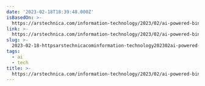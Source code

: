 ```yaml
---
date: '2023-02-18T18:39:48.000Z'
isBasedOn: >-
  https://arstechnica.com/information-technology/2023/02/ai-powered-bing-chat-spills-its-secrets-via-prompt-injection-attack/?utm_brand=ars
link: >-
  https://arstechnica.com/information-technology/2023/02/ai-powered-bing-chat-spills-its-secrets-via-prompt-injection-attack/?utm_brand=ars
slug: >-
  2023-02-18-httpsarstechnicacominformation-technology202302ai-powered-bing-chat-spills-its-secrets-via-prompt-injection-attackutmbrandars
tags:
  - ai
  - tech
title: >-
  https://arstechnica.com/information-technology/2023/02/ai-powered-bing-chat-spills-its-secrets-via-prompt-injection-attack/?utm_brand=ars
---
```


